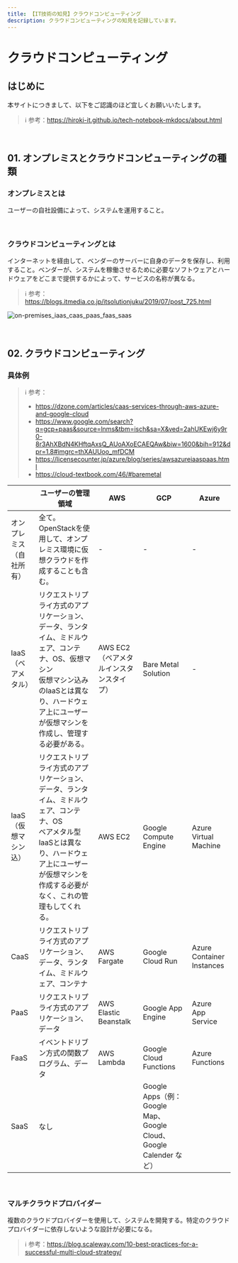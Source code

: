 ```yaml
---
title: 【IT技術の知見】クラウドコンピューティング
description: クラウドコンピューティングの知見を記録しています。
---
```


# クラウドコンピューティング

## はじめに

本サイトにつきまして、以下をご認識のほど宜しくお願いいたします。

> ℹ️ 参考：https://hiroki-it.github.io/tech-notebook-mkdocs/about.html

<br>

## 01. オンプレミスとクラウドコンピューティングの種類

### オンプレミスとは

ユーザーの自社設備によって、システムを運用すること。　

<br>

### クラウドコンピューティングとは

インターネットを経由して、ベンダーのサーバーに自身のデータを保存し、利用すること。ベンダーが、システムを稼働させるために必要なソフトウェアとハードウェアをどこまで提供するかによって、サービスの名称が異なる。

> ℹ️ 参考：https://blogs.itmedia.co.jp/itsolutionjuku/2019/07/post_725.html

![on-premises_iaas_caas_paas_faas_saas](https://raw.githubusercontent.com/hiroki-it/tech-notebook/master/images/on-premises_iaas_caas_paas_faas_saas.png)

<br>

## 02. クラウドコンピューティング

### 具体例

> ℹ️ 参考：
>
> - https://dzone.com/articles/caas-services-through-aws-azure-and-google-cloud
> - https://www.google.com/search?q=gcp+paas&source=lnms&tbm=isch&sa=X&ved=2ahUKEwj6y9r0-8r3AhXBdN4KHftqAxsQ_AUoAXoECAEQAw&biw=1600&bih=912&dpr=1.8#imgrc=thXAUUoo_mfDCM
> - https://licensecounter.jp/azure/blog/series/awsazureiaaspaas.html
> - https://cloud-textbook.com/46/#baremetal

|                          | ユーザーの管理領域                                           | AWS                                     | GCP                                                          | Azure                     |
| ------------------------ | ------------------------------------------------------------ | --------------------------------------- | ------------------------------------------------------------ | ------------------------- |
| オンプレミス（自社所有） | 全て。OpenStackを使用して、オンプレミス環境に仮想クラウドを作成することも含む。 | -                                       | -                                                            | -                         |
| IaaS（ベアメタル）       | リクエストリプライ方式のアプリケーション、データ、ランタイム、ミドルウェア、コンテナ、OS、仮想マシン<br>仮想マシン込みのIaaSとは異なり、ハードウェア上にユーザーが仮想マシンを作成し、管理する必要がある。 | AWS EC2（ベアメタルインスタンスタイプ） | Bare Metal Solution                                          | -                         |
| IaaS（仮想マシン込）     | リクエストリプライ方式のアプリケーション、データ、ランタイム、ミドルウェア、コンテナ、OS<br>ベアメタル型IaaSとは異なり、ハードウェア上にユーザーが仮想マシンを作成する必要がなく、これの管理もしてくれる。 | AWS EC2                                 | Google Compute Engine                                        | Azure Virtual Machine     |
| CaaS                     | リクエストリプライ方式のアプリケーション、データ、ランタイム、ミドルウェア、コンテナ | AWS Fargate                             | Google Cloud Run                                             | Azure Container Instances |
| PaaS                     | リクエストリプライ方式のアプリケーション、データ             | AWS Elastic Beanstalk                   | Google App Engine                                            | Azure App Service         |
| FaaS                     | イベントドリブン方式の関数プログラム、データ                 | AWS Lambda                              | Google Cloud Functions                                       | Azure Functions           |
| SaaS                     | なし                                                         |                                         | Google Apps（例：Google Map、Google Cloud、Google Calender など） |                           |

<br>

### マルチクラウドプロバイダー

複数のクラウドプロバイダーを使用して、システムを開発する。特定のクラウドプロバイダーに依存しないような設計が必要になる。

> ℹ️ 参考：https://blog.scaleway.com/10-best-practices-for-a-successful-multi-cloud-strategy/

<br>
